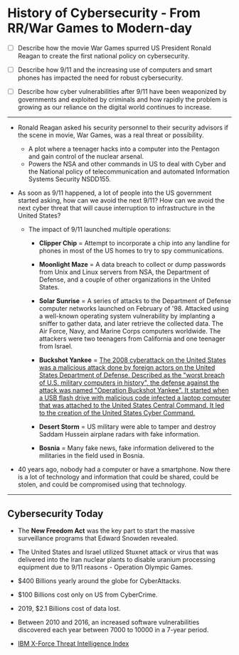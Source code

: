 
# History of Cybersecurity - From RR/War Games to Modern-day

- [ ] Describe how the movie War Games spurred US President Ronald Reagan to create the first national policy on cybersecurity.

- [ ] Describe how 9/11 and the increasing use of computers and smart phones has impacted the need for robust cybersecurity.

- [ ] Describe how cyber vulnerabilities after 9/11 have been weaponized by governments and exploited by criminals and how rapidly the problem is growing as our reliance on the digital world continues to increase.

---

- Ronald Reagan asked his security personnel to their security advisors if the scene in movie, War Games, was a real threat or possibility.
  - A plot where a teenager hacks into a computer into the Pentagon and gain control of the nuclear arsenal.
  - Powers the NSA and other commands in US to deal with Cyber and the National policy
of telecommunication and automated Information Systems Security NSDD155.

- As soon as 9/11 happened, a lot of people into the US government started asking, how can we avoid the next 9/11? How can we avoid the next cyber threat that will cause interruption to infrastructure in the United States?
  - The impact of 9/11 launched multiple operations:
    - **Clipper Chip** = Attempt to incorporate a chip into any landline for phones in most of the US homes to try to spy communications.

    - **Moonlight Maze** = A data breach to collect or dump passwords from Unix and Linux servers from NSA, the Department of Defense, and a couple of other organizations in the United States.

    - **Solar Sunrise** = A series of attacks to the Department of Defense computer networks launched on February of '98. Attacked using a well-known operating system vulnerability by implanting a sniffer to gather data, and later retrieve the collected data. The Air Force, Navy, and Marine Corps computers worldwide. The attackers were two teenagers from California and one teenager from Israel.

    - **Buckshot Yankee** = [The 2008 cyberattack on the United States was a malicious attack done by foreign actors on the United States Department of Defense. Described as the "worst breach of U.S. military computers in history", the defense against the attack was named "Operation Buckshot Yankee". It started when a USB flash drive with malicious code infected a laptop computer that was attached to the United States Central Command. It led to the creation of the United States Cyber Command.](https://en.wikipedia.org/wiki/2008_cyberattack_on_United_States#:~:text=The%202008%20cyberattack%20on%20the%20United%20States%20was,the%20creation%20of%20the%20United%20States%20Cyber%20Command.)

    - **Desert Storm** = US military were able to tamper and destroy Saddam Hussein airplane radars with fake information.

    - **Bosnia** = Many fake news, fake information delivered to the militaries in the field used in Bosnia.

- 40 years ago, nobody had a computer or have a smartphone. Now there is a lot of technology and information that could be shared, could be stolen, and could be compromised using that technology.

---

## Cybersecurity Today

- The **New Freedom Act** was the key part to start the massive surveillance programs that Edward Snowden revealed.

- The United States and Israel utilized Stuxnet attack or virus that was delivered into the Iran nuclear plants to disable uranium processing equipment due to 9/11 reasons - Operation Olympic Games.

- $400 Billions yearly around the globe for CyberAttacks.

- $100 Billions cost only on US from CyberCrime.

- 2019, $2.1 Billions cost of data lost.

- Between 2010 and 2016, an increased software vulnerabilities discovered each year between 7000 to 10000 in a 7-year period.

- [IBM X-Force Threat Intelligence Index](https://www.ibm.com/security/digital-assets/xforce-threat-intelligence-index-map/#/)

